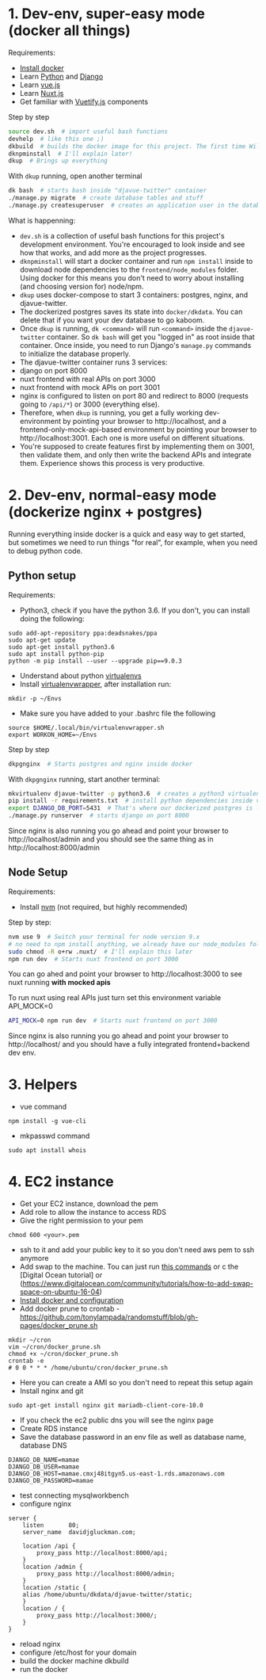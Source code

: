 # 1. Dev-env, super-easy mode (docker all things)

Requirements:
- [Install docker](https://docs.docker.com/install/)
- Learn [Python](https://docs.python.org/3/tutorial/) and [Django](https://docs.djangoproject.com/en/2.0/intro/tutorial01/)
- Learn [vue.js](vuejs.org)
- Learn [Nuxt.js](https://nuxtjs.org/)
- Get familiar with [Vuetify.js](vuetifyjs.com/) components

Step by step

```bash
source dev.sh  # import useful bash functions
devhelp  # like this one ;)
dkbuild  # builds the docker image for this project. The first time Will take a while.
dknpminstall  # I'll explain later!
dkup  # Brings up everything
```

With `dkup` running, open another terminal

```bash
dk bash  # starts bash inside "djavue-twitter" container
./manage.py migrate  # create database tables and stuff
./manage.py createsuperuser  # creates an application user in the database
```

What is happenning:

* `dev.sh` is a collection of useful bash functions for this project's development environment. You're encouraged to look inside and see how that works, and add more as the project progresses.
* `dknpminstall` will start a docker container and run `npm install` inside to download node dependencies to the `frontend/node_modules` folder. Using docker for this means you don't need to worry about installing (and choosing version for) node/npm.
* `dkup` uses docker-compose to start 3 containers: postgres, nginx, and djavue-twitter.
* The dockerized postgres saves its state into `docker/dkdata`. You can delete that if you want your dev database to go kaboom.
* Once `dkup` is running, `dk <command>` will run `<command>` inside the `djavue-twitter` container. So `dk bash` will get you "logged in" as root inside that container. Once inside, you need to run Django's `manage.py` commands to initialize the database properly.
* The djavue-twitter container runs 3 services:
 * django on port 8000
 * nuxt frontend with real APIs on port 3000
 * nuxt frontend with mock APIs on port 3001
* nginx is configured to listen on port 80 and redirect to 8000 (requests going to `/api/*`) or 3000 (everything else).
* Therefore, when `dkup` is running, you get a fully working dev-environment by pointing your browser to http://localhost, and a frontend-only-mock-api-based environment by pointing your browser to http://localhost:3001. Each one is more useful on different situations.
* You're supposed to create features first by implementing them on 3001, then validate them, and only then write the backend APIs and integrate them. Experience shows this process is very productive.

# 2. Dev-env, normal-easy mode (dockerize nginx + postgres)

Running everything inside docker is a quick and easy way to get started, but sometimes we need to run things "for real", for example, when you need to debug python code.

## Python setup

Requirements:
 - Python3, check if you have the python 3.6. If you don't, you can install doing the following:
 ```
sudo add-apt-repository ppa:deadsnakes/ppa
sudo apt-get update
sudo apt-get install python3.6
sudo apt install python-pip
python -m pip install --user --upgrade pip==9.0.3
```
 - Understand about python [virtualenvs](https://docs.python.org/3/tutorial/venv.html)
 - Install [virtualenvwrapper](https://virtualenvwrapper.readthedocs.io/en/latest/), after installation run:
 ```
 mkdir -p ~/Envs
 ```
 - Make sure you have added to your .bashrc file the following
 ```
source $HOME/.local/bin/virtualenvwrapper.sh
export WORKON_HOME=~/Envs
```

Step by step

```bash
dkpgnginx  # Starts postgres and nginx inside docker
```

With `dkpgnginx` running, start another terminal:

```bash
mkvirtualenv djavue-twitter -p python3.6  # creates a python3 virtualenv
pip install -r requirements.txt  # install python dependencies inside virtualenv
export DJANGO_DB_PORT=5431  # That's where our dockerized postgres is listening
./manage.py runserver  # starts django on port 8000
```

Since nginx is also running you go ahead and point your browser to http://localhost/admin and you should see the same thing as in http://localhost:8000/admin

## Node Setup

Requirements:

* Install [nvm](https://github.com/creationix/nvm) (not required, but highly recommended)

Step by step:

```bash
nvm use 9  # Switch your terminal for node version 9.x
# no need to npm install anything, we already have our node_modules folder
sudo chmod -R o+rw .nuxt/  # I'll explain this later
npm run dev  # Starts nuxt frontend on port 3000
```

You can go ahed and point your browser to http://localhost:3000 to see nuxt running **with mocked apis**

To run nuxt using real APIs just turn set this environment variable API_MOCK=0

```bash
API_MOCK=0 npm run dev  # Starts nuxt frontend on port 3000
```

Since nginx is also running you go ahead and point your browser to http://localhost/ and you should have a fully integrated frontend+backend dev env.

# 3. Helpers
* vue command
```
npm install -g vue-cli
```
* mkpasswd command
```
sudo apt install whois
```

# 4. EC2 instance
* Get your EC2 instance, download the pem
* Add role to allow the instance to access RDS
* Give the right permission to your pem
```
chmod 600 <your>.pem
```
* ssh to it and add your public key to it so you don't need aws pem to ssh anymore
* Add swap to the machine. Tou can just run [this commands](https://github.com/tonylampada/randomstuff/blob/gh-pages/swap_digitalocean.sh) or c the [Digital Ocean tutorial] or (https://www.digitalocean.com/community/tutorials/how-to-add-swap-space-on-ubuntu-16-04)
* [Install docker and configuration](https://github.com/tonylampada/randomstuff/blob/gh-pages/install_docker_ubuntu.md)
* Add docker prune to crontab - https://github.com/tonylampada/randomstuff/blob/gh-pages/docker_prune.sh
```
mkdir ~/cron
vim ~/cron/docker_prune.sh
chmod +x ~/cron/docker_prune.sh
crontab -e
# 0 0 * * * /home/ubuntu/cron/docker_prune.sh
```
* Here you can create a AMI so you don't need to repeat this setup again
* Install nginx and git
```
sudo apt-get install nginx git mariadb-client-core-10.0
```
* If you check the ec2 public dns you will see the nginx page
* Create RDS instance
* Save the database password in an env file as well as database name, database DNS
```
DJANGO_DB_NAME=mamae
DJANGO_DB_USER=mamae
DJANGO_DB_HOST=mamae.cmxj48itgyn5.us-east-1.rds.amazonaws.com
DJANGO_DB_PASSWORD=mamae
```
* test connecting mysqlworkbench
* configure nginx
```
server {
    listen       80;
    server_name  davidjgluckman.com;

    location /api {
        proxy_pass http://localhost:8000/api;
    }
    location /admin {
        proxy_pass http://localhost:8000/admin;
    }
    location /static {
	alias /home/ubuntu/dkdata/djavue-twitter/static;
    }
    location / {
        proxy_pass http://localhost:3000/;
    }
}
```
* reload nginx
* configure /etc/host for your domain
* build the docker machine dkbuild
* run the docker
